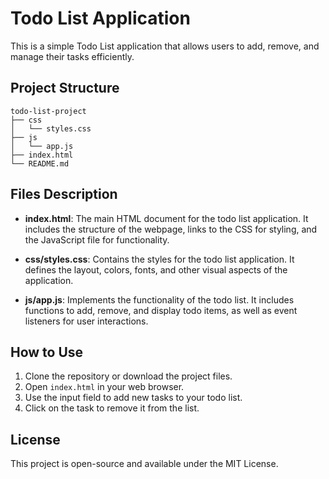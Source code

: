 # Todo List Application

This is a simple Todo List application that allows users to add, remove, and manage their tasks efficiently.

## Project Structure

```
todo-list-project
├── css
│   └── styles.css
├── js
│   └── app.js
├── index.html
└── README.md
```

## Files Description

- **index.html**: The main HTML document for the todo list application. It includes the structure of the webpage, links to the CSS for styling, and the JavaScript file for functionality.

- **css/styles.css**: Contains the styles for the todo list application. It defines the layout, colors, fonts, and other visual aspects of the application.

- **js/app.js**: Implements the functionality of the todo list. It includes functions to add, remove, and display todo items, as well as event listeners for user interactions.

## How to Use

1. Clone the repository or download the project files.
2. Open `index.html` in your web browser.
3. Use the input field to add new tasks to your todo list.
4. Click on the task to remove it from the list.

## License

This project is open-source and available under the MIT License.